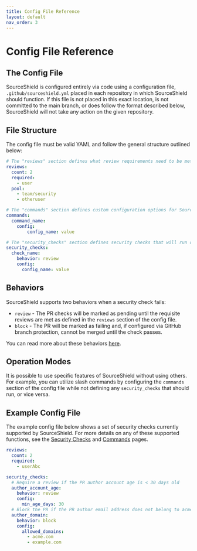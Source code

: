 ```yaml
---
title: Config File Reference
layout: default
nav_order: 3
---
```


# Config File Reference

## The Config File
SourceShield is configured entirely via code using a configuration file, `.github/sourceshield.yml` placed in each repository in which SourceShield should function. If this file is not placed in this exact location, is not committed to the main branch, or does follow the format described below, SourceShield will not take any action on the given repository.

## File Structure
The config file must be valid YAML and follow the general structure outlined below:

```yaml
# The "reviews" section defines what review requirements need to be met to override failing checks
reviews:
  count: 2
  required:
    - user
  pool:
    - team/security
    - otheruser

# The "commands" section defines custom configuration options for SourceShield slash commands
commands:
  command_name:
    config:
        config_name: value

# The "security_checks" section defines security checks that will run on pull requests and commits
security_checks:
  check_name:
    behavior: review
    config:
      config_name: value
```

## Behaviors
SourceShield supports two behaviors when a security check fails:
* `review` - The PR checks will be marked as pending until the requisite reviews are met as defined in the `reviews` section of the config file.
* `block` - The PR will be marked as failing and, if configured via GitHub branch protection, cannot be merged until the check passes.

You can read more about these behaviors [here](/security_checks.html#required-reviews).

## Operation Modes
It is possible to use specific features of SourceShield without using others. For example, you can utilize slash commands by configuring the `commands` section of the config file while not defining any `security_checks` that should run, or vice versa.

## Example Config File
The example config file below shows a set of security checks currently supported by SourceShield. For more details on any of these supported functions, see the [Security Checks](/security_checks.html) and [Commands](/commands.html) pages.

```yaml
reviews:
  count: 2
  required:
    - userAbc

security_checks:
  # Require a review if the PR author account age is < 30 days old
  author_account_age:
    behavior: review
    config:
      min_age_days: 30
  # Block the PR if the PR author email address does not belong to acme.com or example.com
  author_domain:
    behavior: block
    config:
      allowed_domains:
        - acme.com
        - example.com
```
